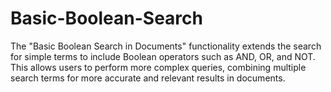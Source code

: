 # Basic-Boolean-Search
The "Basic Boolean Search in Documents" functionality extends the search for simple terms to include Boolean operators such as AND, OR, and NOT. This allows users to perform more complex queries, combining multiple search terms for more accurate and relevant results in documents.
